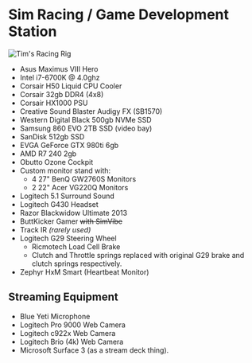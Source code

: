# Sim Racing / Game Development Station

![Tim's Racing Rig](https://www.timbeaudet.com/setup/content/now_with_6_monitors.png)

- Asus Maximus VIII Hero
- Intel i7-6700K @ 4.0ghz
- Corsair H50 Liquid CPU Cooler
- Corsair 32gb DDR4 (4x8)
- Corsair HX1000 PSU
- Creative Sound Blaster Audigy FX (SB1570)
- Western Digital Black 500gb NVMe SSD
- Samsung 860 EVO 2TB SSD (video bay)
- SanDisk 512gb SSD
- EVGA GeForce GTX 980ti 6gb
- AMD R7 240 2gb
- Obutto Ozone Cockpit
- Custom monitor stand with:
  - 4 27" BenQ GW2760S Monitors
  - 2 22" Acer VG220Q Monitors
- Logitech 5.1 Surround Sound
- Logitech G430 Headset
- Razor Blackwidow Ultimate 2013
- ButtKicker Gamer ~~with SimVibe~~
- Track IR _(rarely used)_
- Logitech G29 Steering Wheel
  - Ricmotech Load Cell Brake
  - Clutch and Throttle springs replaced with original G29 brake and clutch springs respectively.
- Zephyr HxM Smart (Heartbeat Monitor)

## Streaming Equipment
- Blue Yeti Microphone
- Logitech Pro 9000 Web Camera
- Logitech c922x Web Camera
- Logitech Brio (4k) Web Camera
- Microsoft Surface 3 (as a stream deck thing).
